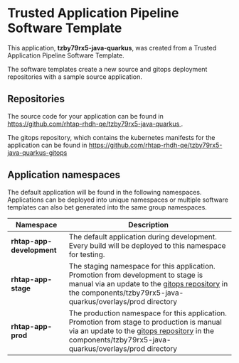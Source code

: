 # Trusted Application Pipeline Software Template

This application, **tzby79rx5-java-quarkus**, was created from a Trusted Application Pipeline Software Template.

The software templates create a new source and gitops deployment repositories with a sample source application. 

## Repositories

The source code for your application can be found in [https://github.com/rhtap-rhdh-qe/tzby79rx5-java-quarkus ](https://github.com/rhtap-rhdh-qe/tzby79rx5-java-quarkus ).
 
The gitops repository, which contains the kubernetes manifests for the application can be found in 
[https://github.com/rhtap-rhdh-qe/tzby79rx5-java-quarkus-gitops ](https://github.com/rhtap-rhdh-qe/tzby79rx5-java-quarkus-gitops ) 

## Application namespaces 

The default application will be found in the following namespaces. Applications can be deployed into unique namespaces or multiple software templates can also bet generated into the same group namespaces.  

|  Namespace   |  Description   |  
| -------- | -------- |   
| **rhtap-app-development** | The default application during development. Every build will be deployed to this namespace for testing. | 
| **rhtap-app-stage** | The staging namespace for this application. Promotion from development to stage is manual via an update to the [gitops repository](https://github.com/rhtap-rhdh-qe/tzby79rx5-java-quarkus-gitops ) in the components/tzby79rx5-java-quarkus/overlays/prod directory |  
| **rhtap-app-prod** | The production namespace for this application. Promotion from stage to production is manual via an update to the [gitops repository](https://github.com/rhtap-rhdh-qe/tzby79rx5-java-quarkus-gitops ) in the components/tzby79rx5-java-quarkus/overlays/prod directory | 